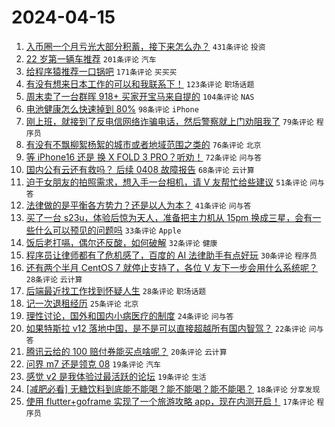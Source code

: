 # 2024-04-15

1. [入币圈一个月亏光大部分积蓄，接下来怎么办？](https://www.v2ex.com/t/1032468) `431条评论` `投资`
1. [22 岁第一辆车推荐](https://www.v2ex.com/t/1032483) `201条评论` `汽车`
1. [给程序猿推荐一口锅吧](https://www.v2ex.com/t/1032482) `171条评论` `买买买`
1. [有没有想来日本工作的可以和我联系下！](https://www.v2ex.com/t/1032495) `123条评论` `职场话题`
1. [周末卖了一台群晖 918+ 买家开宝马来自提的](https://www.v2ex.com/t/1032558) `104条评论` `NAS`
1. [电池健康怎么快速掉到 80%](https://www.v2ex.com/t/1032508) `98条评论` `iPhone`
1. [刚上班，就接到了反电信网络诈骗电话，然后警察就上门劝阻我了](https://www.v2ex.com/t/1032543) `79条评论` `程序员`
1. [有没有不飘柳絮杨絮的城市或者地域范围之类的](https://www.v2ex.com/t/1032526) `76条评论` `北京`
1. [等 iPhone16 还是 换 X FOLD 3 PRO？听劝！](https://www.v2ex.com/t/1032481) `72条评论` `问与答`
1. [国内公有云还有救吗？ 后续 0408 故障报告](https://www.v2ex.com/t/1032501) `68条评论` `云计算`
1. [迫于女朋友的拍照需求，想入手一台相机，请 V 友帮忙给些建议](https://www.v2ex.com/t/1032674) `51条评论` `问与答`
1. [法律做的是平衡各方势力？还是以人为本？](https://www.v2ex.com/t/1032632) `41条评论` `问与答`
1. [买了一台 s23u，体验后惊为天人，准备把主力机从 15pm 换成三星，会有一些什么可以预见的问题吗](https://www.v2ex.com/t/1032696) `33条评论` `Apple`
1. [饭后老打嗝，偶尔还反酸，如何破解](https://www.v2ex.com/t/1032614) `32条评论` `健康`
1. [程序员让律师都有了危机感了，百度的 AI 法律助手有点好玩](https://www.v2ex.com/t/1032554) `30条评论` `程序员`
1. [还有两个半月 CentOS 7 就停止支持了，各位 V 友下一步会用什么系统呢？](https://www.v2ex.com/t/1032729) `28条评论` `云计算`
1. [后端最近找工作找到怀疑人生](https://www.v2ex.com/t/1032626) `28条评论` `职场话题`
1. [记一次退租经历](https://www.v2ex.com/t/1032620) `25条评论` `北京`
1. [理性讨论，国外和国内小病医疗的制度](https://www.v2ex.com/t/1032548) `24条评论` `问与答`
1. [如果特斯拉 v12 落地中国，是不是可以直接超越所有国内智驾？](https://www.v2ex.com/t/1032683) `22条评论` `问与答`
1. [腾讯云给的 100 赔付券能买点啥呢？](https://www.v2ex.com/t/1032596) `20条评论` `云计算`
1. [问界 m7 还是领克 08](https://www.v2ex.com/t/1032601) `19条评论` `汽车`
1. [感觉 v2 是我体验过最活跃的论坛](https://www.v2ex.com/t/1032574) `19条评论` `生活`
1. [[减肥必看] 无糖饮料到底能不能喝？能不能喝？能不能喝？](https://www.v2ex.com/t/1032713) `18条评论` `分享发现`
1. [使用 flutter+goframe 实现了一个旅游攻略 app，现在内测开启！](https://www.v2ex.com/t/1032732) `17条评论` `程序员`
